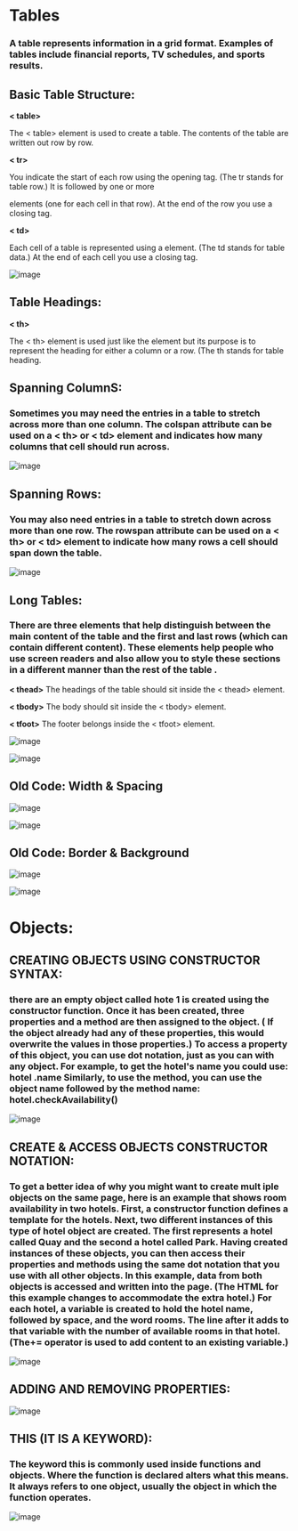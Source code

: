 # Tables
### A table represents information in a grid format. Examples of tables include financial reports, TV schedules, and sports results.

## Basic Table Structure: 

**< table>**

The < table> element is used
to create a table. The contents
of the table are written out row
by row.
  
 **< tr>**
 
You indicate the start of each
row using the opening <tr> tag.
(The tr stands for table row.)
It is followed by one or more
<td> elements (one for each cell
in that row).
At the end of the row you use a
closing </tr> tag.

**< td>**

Each cell of a table is
represented using a <td>
element. (The td stands for
table data.)
At the end of each cell you use a
closing </td> tag.

![image](https://user-images.githubusercontent.com/79833733/111921214-0185a880-8a9c-11eb-84f9-ad0d7c06c02c.png)

## Table Headings:
**< th>**

The < th> element is used just
like the <td> element but its
purpose is to represent the
heading for either a column or
a row. (The th stands for table
heading.
  
##  Spanning ColumnS:
### Sometimes you may need the entries in a table to stretch across more than one column. The colspan attribute can be used on a < th> or < td> element and indicates how many columns that cell should run across.


![image](https://user-images.githubusercontent.com/79833733/111921306-925c8400-8a9c-11eb-81d1-babda675285b.png)


## Spanning Rows:
### You may also need entries in a table to stretch down across more than one row. The rowspan attribute can be used on a < th> or < td> element to indicate how many rows a cell should span down the table.



![image](https://user-images.githubusercontent.com/79833733/111921360-d0f23e80-8a9c-11eb-8d12-3679eff8ca06.png)




## Long Tables:
### There are three elements that help distinguish between the main content of the table and the first and last rows (which can contain different content). These elements help people who use screen readers and also allow you to style these sections in a different manner than the rest of the table .


**< thead>** The headings of the table should sit inside the < thead> element.


**< tbody>** The body should sit inside the  < tbody> element.


**< tfoot>** The footer belongs inside the < tfoot> element.



![image](https://user-images.githubusercontent.com/79833733/111921465-6ab9eb80-8a9d-11eb-80db-8fa0f5bc130f.png)    




![image](https://user-images.githubusercontent.com/79833733/111921478-7c02f800-8a9d-11eb-9507-1889b0ada56a.png)





## Old Code: Width & Spacing




![image](https://user-images.githubusercontent.com/79833733/111921522-b8ceef00-8a9d-11eb-9077-15cb072dc3b0.png)    





![image](https://user-images.githubusercontent.com/79833733/111921536-c8e6ce80-8a9d-11eb-80f5-ca032c2b1d8a.png)








## Old Code: Border & Background




![image](https://user-images.githubusercontent.com/79833733/111921567-ee73d800-8a9d-11eb-8974-d040518b8992.png)    




![image](https://user-images.githubusercontent.com/79833733/111921585-00557b00-8a9e-11eb-8978-d92f62ac083d.png)




# Objects:
## CREATING OBJECTS USING CONSTRUCTOR SYNTAX:
### there are an empty object called hote 1 is created using the constructor function. Once it has been created, three properties and a method are then assigned to the object. ( If the object already had any of these properties, this would overwrite the values in those properties.) To access a property of this object, you can use dot notation, just as you can with any object. For example, to get the hotel's name you could use: hotel .name Similarly, to use the method, you can use the object name followed by the method name: hotel.checkAvailability()

![image](https://user-images.githubusercontent.com/79833733/111921846-7e665180-8a9f-11eb-9f71-fc3213a1ae79.png)


## CREATE & ACCESS OBJECTS CONSTRUCTOR NOTATION:

### To get a better idea of why you might want to create mult iple objects on the same page, here is an example that shows room availability in two hotels. First, a constructor function defines a template for the hotels. Next, two different instances of this type of hotel object are created. The first represents a hotel called Quay and the second a hotel called Park. Having created instances of these objects, you can then access their properties and methods using the same dot notation that you use with all other objects. In this example, data from both objects is accessed and written into the page. (The HTML for this example changes to accommodate the extra hotel.) For each hotel, a variable is created to hold the hotel name, followed by space, and the word rooms. The line after it adds to that variable with the number of available rooms in that hotel. (The+= operator is used to add content to an existing variable.)

![image](https://user-images.githubusercontent.com/79833733/111921939-f7fe3f80-8a9f-11eb-8252-5a8dd2a7b1ba.png)


## ADDING AND REMOVING PROPERTIES:

![image](https://user-images.githubusercontent.com/79833733/111921992-3b58ae00-8aa0-11eb-9d89-a3f01dd14d80.png)


## THIS (IT IS A KEYWORD):

### The keyword this is commonly used inside functions and objects. Where the function is declared alters what this means. It always refers to one object, usually the object in which the function operates.

![image](https://user-images.githubusercontent.com/79833733/111922065-896db180-8aa0-11eb-9923-86be3064d00f.png)




